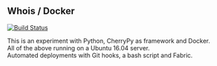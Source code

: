 ## Whois / Docker
[![Build Status](https://travis-ci.org/itsari8/py-whois-docker.svg?branch=master)](https://travis-ci.org/itsari8/py-whois-docker)

This is an experiment with Python, CherryPy as framework and Docker.  
All of the above running on a Ubuntu 16.04 server.  
Automated deployments with Git hooks, a bash script and Fabric.